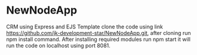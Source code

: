# NewNodeApp
CRM using Express and EJS Template
clone the code using link https://github.com/jk-development-star/NewNodeApp.git, after cloning run npm install command.
After installing required modules run npm start it will run the code on localhost using port 8081.
